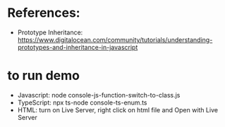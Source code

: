 # References:
- Prototype Inheritance: https://www.digitalocean.com/community/tutorials/understanding-prototypes-and-inheritance-in-javascript

# to run demo
- Javascript: node console-js-function-switch-to-class.js
- TypeScript: npx ts-node console-ts-enum.ts
- HTML: turn on Live Server, right click on html file and Open with Live Server